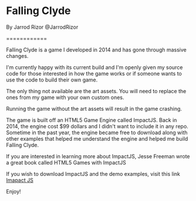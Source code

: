 Falling Clyde
============

By Jarrod Rizor
@JarrodRizor

============

Falling Clyde is a game I developed in 2014 and has gone through massive changes.

I'm currently happy with its current build and I'm openly given my source code for those interested
in how the game works or if someone wants to use the code to build their own game. 

The only thing not available are the art assets. You will need to replace the ones from my game with 
your own custom ones. 

Running the game without the art assets will result in the game crashing.

The game is built off an HTML5 Game Engine called ImpactJS. Back in 2014, the engine cost $99 dollars 
and I didn't want to include it in any repo. Sometime in the past year, the engine became free to download along with other examples that helped me understand the engine and helped me build Falling Clyde.

If you are interested in learning more about ImpactJS, Jesse Freeman wrote a great book called 
HTML5 Games with ImpactJS

If you wish to download ImpactJS and the demo examples, visit this link
[Imapact JS](https://impactjs.com/download)

Enjoy!

